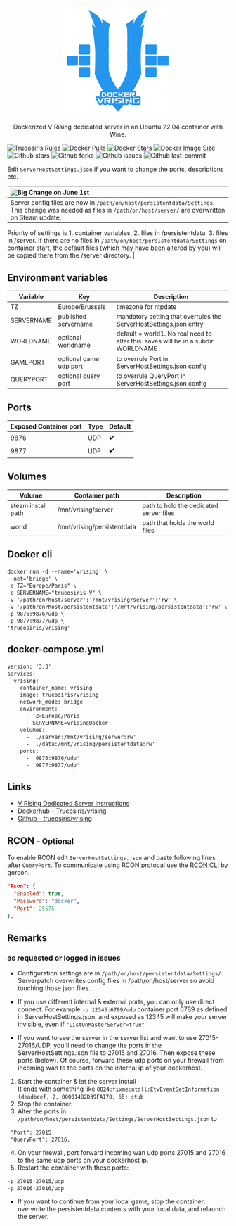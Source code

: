 <p align="center">
  <a href="https://github.com/TrueOsiris/docker-vrising">
    <img alt="Iroh" src="https://github.com/TrueOsiris/docker-vrising/blob/main/assets/docker-virising.png?raw=true" height="250">
  </a>
  <p  align="center">Dockerized V Rising dedicated server in an Ubuntu 22.04 container with Wine.</p>
</p>

![Trueosiris Rules](https://img.shields.io/badge/trueosiris-rules-f08060) 
[![Docker Pulls](https://badgen.net/docker/pulls/trueosiris/vrising?icon=docker&label=pulls)](https://hub.docker.com/r/trueosiris/vrising/) 
[![Docker Stars](https://badgen.net/docker/stars/trueosiris/vrising?icon=docker&label=stars)](https://hub.docker.com/r/trueosiris/vrising/) 
[![Docker Image Size](https://badgen.net/docker/size/trueosiris/vrising?icon=docker&label=image%20size)](https://hub.docker.com/r/trueosiris/vrising/) 
![Github stars](https://badgen.net/github/stars/trueosiris/docker-vrising?icon=github&label=stars) 
![Github forks](https://badgen.net/github/forks/trueosiris/docker-vrising?icon=github&label=forks) 
![Github issues](https://img.shields.io/github/issues/TrueOsiris/docker-vrising)
![Github last-commit](https://img.shields.io/github/last-commit/TrueOsiris/docker-vrising)

Edit `ServerHostSettings.json` if you want to change the ports, descriptions etc.<br>


| ![Big Change](https://img.shields.io/badge/big-change-f03020) on June 1st |
| :--- |
| Server config files are now in `/path/on/host/persistentdata/Settings`. This change was needed as files in `/path/on/host/server/` are overwritten on Steam update. 
Priority of settings is 1. container variables, 2. files in /persistentdata, 3. files in /server. 
If there are no files in `/path/on/host/persistentdata/Settings` on container start, the default files (which may have been altered by you) will be copied there from the /server directory. |


## Environment variables

| Variable | Key | Description |
| -------------------- | ---------------------------- | ------------------------------------------------------------------------------- |
| TZ | Europe/Brussels | timezone for ntpdate |
| SERVERNAME | published servername | mandatory setting that overrules the ServerHostSettings.json entry |
| WORLDNAME | optional worldname | default = world1. No real need to alter this. saves will be in a subdir WORLDNAME |
| GAMEPORT | optional game udp port | to overrule Port in ServerHostSettings.json config |
| QUERYPORT | optional query port | to overrule QueryPort in ServerHostSettings.json config |

## Ports

| Exposed Container port | Type | Default |
| ---------------------- | ---- | ------- |
| 9876 | UDP | ✔️ |
| 9877 | UDP | ✔️ |

## Volumes

| Volume                    | Container path                                                   | Description |
| ------------------------- | ---------------------------------------------------------------- | ----------------------------------------------- |
| steam install path    | /mnt/vrising/server | path to hold the dedicated server files |
| world | /mnt/vrising/persistentdata | path that holds the world files |


## Docker cli
```terminal
docker run -d --name='vrising' \
--net='bridge' \
-e TZ="Europe/Paris" \
-e SERVERNAME="trueosiris-V" \
-v '/path/on/host/server':'/mnt/vrising/server':'rw' \
-v '/path/on/host/persistentdata':'/mnt/vrising/persistentdata':'rw' \
-p 9876:9876/udp \
-p 9877:9877/udp \
'trueosiris/vrising'
```

## docker-compose.yml
```
version: '3.3'
services:
  vrising:
    container_name: vrising
    image: trueosiris/vrising
    network_mode: bridge
    environment:
      - TZ=Europe/Paris
      - SERVERNAME=vrisingDocker
    volumes:
      - './server:/mnt/vrising/server:rw'
      - './data:/mnt/vrising/persistentdata:rw'
    ports:
      - '9876:9876/udp'
      - '9877:9877/udp'
```

## Links

- [V Rising Dedicated Server Instructions](https://github.com/StunlockStudios/vrising-dedicated-server-instructions)
- [Dockerhub - Trueosiris/vrising](https://hub.docker.com/repository/docker/trueosiris/vrising)
- [Github - trueosiris/vrising](https://github.com/TrueOsiris/docker-vrising)

## RCON <small>- Optional</small>
To enable RCON edit `ServerHostSettings.json` and paste following lines after `QueryPort`. To communicate using RCON protocal use the [RCON CLI](https://github.com/gorcon/rcon-cli) by gorcon.

```json
"Rcon": {
  "Enabled": true,
  "Password": "docker",
  "Port": 25575
},
```

## Remarks 
### as requested or logged in issues

- Configuration settings are in `/path/on/host/persistentdata/Settings/`.<br>
  Serverpatch overwrites config files in /path/on/host/server so avoid touching those json files.


- If you use different internal & external ports, you can only use direct connect. For example `-p 12345:6789/udp` container port 6789 as defined in ServerHostSettings.json, and exposed as 12345 will make your server invisible, even if  `"ListOnMasterServer=true"`


- If you want to see the server in the server list and want to use 27015-27016/UDP, you'll need to change the ports in the ServerHostSettings.json file to 27015 and 27016. Then expose these ports (below). Of course, forward these udp ports on your firewall from incoming wan to the ports on the internal ip of your dockerhost.<br>
1. Start the container & let the server install<br>It ends with something like `0024:fixme:ntdll:EtwEventSetInformation (deadbeef, 2, 000014B2D39FA170, 65) stub`
2. Stop the container.<br>
3. Alter the ports in `/path/on/host/persistentdata/Settings/ServerHostSettings.json` to<br>
```
 "Port": 27015,
 "QueryPort": 27016,
``` 
4. On your firewall, port forward incoming wan udp ports 27015 and 27016 to the same udp ports on your dockerhost ip.<br>
5. Restart the container with these ports:
```
-p 27015:27015/udp
-p 27016:27016/udp
```


- If you want to continue from your local game, stop the container, overwrite the persistentdata
contents with your local data, and relaunch the server.


